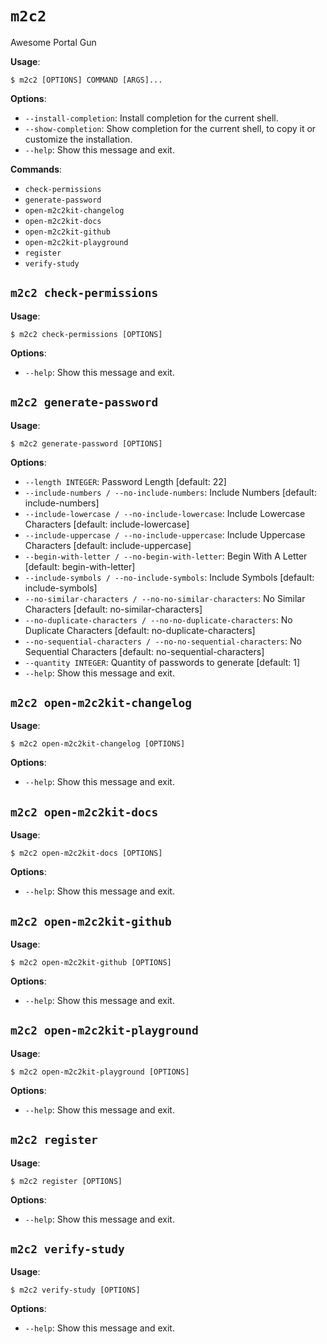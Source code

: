 # `m2c2`

Awesome Portal Gun

**Usage**:

```console
$ m2c2 [OPTIONS] COMMAND [ARGS]...
```

**Options**:

* `--install-completion`: Install completion for the current shell.
* `--show-completion`: Show completion for the current shell, to copy it or customize the installation.
* `--help`: Show this message and exit.

**Commands**:

* `check-permissions`
* `generate-password`
* `open-m2c2kit-changelog`
* `open-m2c2kit-docs`
* `open-m2c2kit-github`
* `open-m2c2kit-playground`
* `register`
* `verify-study`

## `m2c2 check-permissions`

**Usage**:

```console
$ m2c2 check-permissions [OPTIONS]
```

**Options**:

* `--help`: Show this message and exit.

## `m2c2 generate-password`

**Usage**:

```console
$ m2c2 generate-password [OPTIONS]
```

**Options**:

* `--length INTEGER`: Password Length  [default: 22]
* `--include-numbers / --no-include-numbers`: Include Numbers  [default: include-numbers]
* `--include-lowercase / --no-include-lowercase`: Include Lowercase Characters  [default: include-lowercase]
* `--include-uppercase / --no-include-uppercase`: Include Uppercase Characters  [default: include-uppercase]
* `--begin-with-letter / --no-begin-with-letter`: Begin With A Letter  [default: begin-with-letter]
* `--include-symbols / --no-include-symbols`: Include Symbols  [default: include-symbols]
* `--no-similar-characters / --no-no-similar-characters`: No Similar Characters  [default: no-similar-characters]
* `--no-duplicate-characters / --no-no-duplicate-characters`: No Duplicate Characters  [default: no-duplicate-characters]
* `--no-sequential-characters / --no-no-sequential-characters`: No Sequential Characters  [default: no-sequential-characters]
* `--quantity INTEGER`: Quantity of passwords to generate  [default: 1]
* `--help`: Show this message and exit.

## `m2c2 open-m2c2kit-changelog`

**Usage**:

```console
$ m2c2 open-m2c2kit-changelog [OPTIONS]
```

**Options**:

* `--help`: Show this message and exit.

## `m2c2 open-m2c2kit-docs`

**Usage**:

```console
$ m2c2 open-m2c2kit-docs [OPTIONS]
```

**Options**:

* `--help`: Show this message and exit.

## `m2c2 open-m2c2kit-github`

**Usage**:

```console
$ m2c2 open-m2c2kit-github [OPTIONS]
```

**Options**:

* `--help`: Show this message and exit.

## `m2c2 open-m2c2kit-playground`

**Usage**:

```console
$ m2c2 open-m2c2kit-playground [OPTIONS]
```

**Options**:

* `--help`: Show this message and exit.

## `m2c2 register`

**Usage**:

```console
$ m2c2 register [OPTIONS]
```

**Options**:

* `--help`: Show this message and exit.

## `m2c2 verify-study`

**Usage**:

```console
$ m2c2 verify-study [OPTIONS]
```

**Options**:

* `--help`: Show this message and exit.
